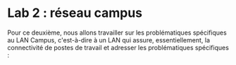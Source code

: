 # Lab 2 : réseau campus
Pour ce deuxième, nous allons travailler sur les problématiques spécifiques au LAN Campus, c'est-à-dire à un LAN qui assure, essentiellement, la connectivité de postes de travail et adresser les problématiques spécifiques :